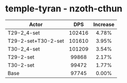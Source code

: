 # temple-tyran - nzoth-cthun
| Actor | DPS | Increase |
|---|:---:|:---:|
|T29-2_4-set|102416|4.78%|
|T29-2-set+T30-2-set|101610|3.95%|
|T30-2_4-set|101209|3.54%|
|T29-2-set|99868|2.17%|
|T30-2-set|99472|1.77%|
|Base|97745|0.00%|
